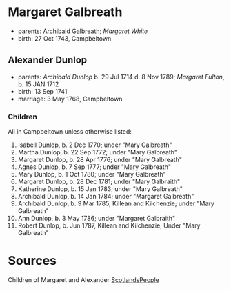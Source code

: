 # Margaret Galbreath

- parents: [Archibald Galbreath](galbreath-archibald-1708.md); *Margaret White*
- birth: 27 Oct 1743, Campbeltown

## Alexander Dunlop

- parents: *Archibald Dunlop* b. 29 Jul 1714 d. 8 Nov 1789; *Margaret Fulton*, b. 15 JAN 1712
- birth: 13 Sep 1741
- marriage: 3 May 1768, Campbeltown

### Children

All in Campbeltown unless otherwise listed:

1. Isabell Dunlop, b. 2 Dec 1770; under "Mary Galbreath"
2. Martha Dunlop, b. 22 Sep 1772; under "Mary Galbreath"
3. Margaret Dunlop, b. 28 Apr 1776; under "Mary Galbreath"
4. Agnes Dunlop, b. 7 Sep 1777; under "Mary Galbreath"
5. Mary Dunlop, b. 1 Oct 1780; under "Mary Galbreath"
6. Margaret Dunlop, b. 28 Dec 1781; under "Mary Galbraith"
7. Katherine Dunlop, b. 15 Jan 1783; under "Mary Galbreath"
8. Archibald Dunlop, b. 14 Jan 1784; under "Margaret Galbreath"
9. Archibald Dunlop, b. 9 Mar 1785, Killean and Kilchenzie; under "Mary Galbreath"
10. Ann Dunlop, b. 3 May 1786; under "Margaret Galbraith"
11. Robert Dunlop, b. Jun 1787, Killean and Kilchenzie;  Under "Mary Galbreath"

# Sources

Children of Margaret and Alexander [ScotlandsPeople](https://www.scotlandspeople.gov.uk/record-results?search_type=people&event=%28B%20OR%20C%20OR%20S%29&record_type%5B0%5D=opr_births&church_type=Old%20Parish%20Registers&dl_cat=church&dl_rec=church-births-baptisms&surname=dunlop&surname_so=exact&forename_so=starts&from_year=1768&to_year=1790&parent_names=dunlop&parent_names_so=exact&parent_name_two=galbr&parent_name_two_so=starts&record=Church%20of%20Scotland%20%28old%20parish%20registers%29%20Roman%20Catholic%20Church%20Other%20churches&sort=asc&order=Date&field=year)
